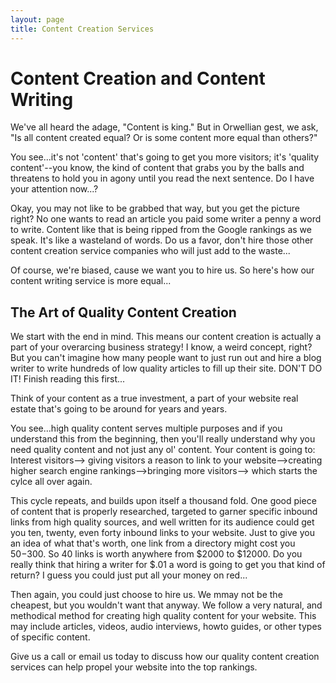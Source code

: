 ```yaml
---
layout: page
title: Content Creation Services
---
```


# Content Creation and Content Writing

We've all heard the adage, "Content is king." But in Orwellian gest, we ask, "Is all content created equal? Or is some content more equal than others?"

You see...it's not 'content' that's going to get you more visitors; it's 'quality content'--you know, the kind of content that grabs you by the balls and threatens to hold you in agony until you read the next sentence. Do I have your attention now...?

Okay, you may not like to be grabbed that way, but you get the picture right? No one wants to read an article you paid some writer a penny a word to write. Content like that is being ripped from the Google rankings as we speak. It's like a wasteland of words. Do us a favor, don't hire those other content creation service companies who will just add to the waste...

Of course, we're biased, cause we want you to hire us. So here's how our content writing service is more equal...

## The Art of Quality Content Creation

We start with the end in mind. This means our content creation is actually a part of your overarcing business strategy! I know, a weird concept, right? But you can't imagine how many people want to just run out and hire a blog writer to write hundreds of low quality articles to fill up their site. DON'T DO IT! Finish reading this first...

Think of your content as a true investment, a part of your website real estate that's going to be around for years and years.

You see...high quality content serves multiple purposes and if you understand this from the beginning, then you'll really understand why you need quality content and not just any ol' content. Your content is going to:
Interest visitors--> giving visitors a reason to link to your website-->creating higher search engine rankings-->bringing more visitors--> which starts the cylce all over again.

This cycle repeats, and builds upon itself a thousand fold. One good piece of content that is properly researched, targeted to garner specific inbound links from high quality sources, and well written for its audience could get you ten, twenty, even forty inbound links to your website. Just to give you an idea of what that's worth, one link from a directory might cost you $50-$300. So 40 links is worth anywhere from $2000 to $12000. Do you really think that hiring a writer for $.01 a word is going to get you that kind of return? I guess you could just put all your money on red...

Then again, you could just choose to hire us. We mmay not be the cheapest, but you wouldn't want that anyway. We follow a very natural, and methodical method for creating high quality content for your website. This may include articles, videos, audio interviews, howto guides, or other types of specific content.

Give us a call or email us today to discuss how our quality content creation services can help propel your website into the top rankings.
 




